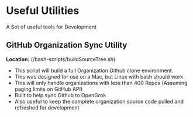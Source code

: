 # Useful Utilities
A Set of useful tools for Development

## GitHub Organization Sync Utility  
**Location:** (/bash-scripts/buildSourceTree.sh)  
- This script will build a full Organization Github clone environment. 
- This was designed for use on a Mac, but Linux with bash should work
- This will only handle organizations with less than 400 Repos (Assuming paging limits on GitHub API)
- Built to help sync Github to OpenGrok
- Also useful to keep the complete organization source code pulled and refreshed for development
    
